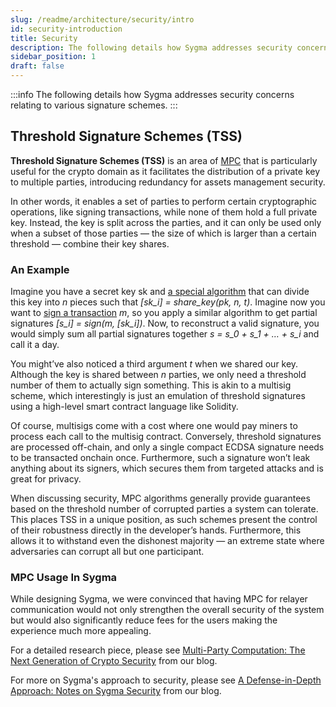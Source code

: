 ```yaml
---
slug: /readme/architecture/security/intro
id: security-introduction
title: Security
description: The following details how Sygma addresses security concerns relating to various signature schemes.
sidebar_position: 1
draft: false
---
```


:::info
  The following details how Sygma addresses security concerns relating to
  various signature schemes.
:::

## Threshold Signature Schemes (TSS)

**Threshold Signature Schemes (TSS)** is an area of [MPC](/docs/03-architecture/02-mpc.md) that is particularly useful for the crypto domain as it facilitates the distribution of a private key to multiple parties, introducing redundancy for assets management security.&#x20;

In other words, it enables a set of parties to perform certain cryptographic operations, like signing transactions, while none of them hold a full private key. Instead, the key is split across the parties, and it can only be used only when a subset of those parties — the size of which is larger than a certain threshold — combine their key shares.

### An Example

Imagine you have a secret key sk and [a special algorithm](02-keygen.md) that can divide this key into *n* pieces such that *[sk_i] = share_key(pk, n, t)*. Imagine now you want to [sign a transaction](03-signing.md) *m*, so you apply a similar algorithm to get partial signatures *[s_i] = sign(m, [sk_i])*. Now, to reconstruct a valid signature, you would simply sum all partial signatures together *s = s_0 + s_1 + … + s_i* and call it a day.

You might’ve also noticed a third argument *t* when we shared our key. Although the key is shared between *n* parties, we only need a threshold number of them to actually sign something. This is akin to a multisig scheme, which interestingly is just an emulation of threshold signatures using a high-level smart contract language like Solidity.

Of course, multisigs come with a cost where one would pay miners to process each call to the multisig contract. Conversely, threshold signatures are processed off-chain, and only a single compact ECDSA signature needs to be transacted onchain once. Furthermore, such a signature won’t leak anything about its signers, which secures them from targeted attacks and is great for privacy.

When discussing security, MPC algorithms generally provide guarantees based on the threshold number of corrupted parties a system can tolerate. This places TSS in a unique position, as such schemes present the control of their robustness directly in the developer’s hands. Furthermore, this allows it to withstand even the dishonest majority — an extreme state where adversaries can corrupt all but one participant.

### MPC Usage In Sygma

While designing Sygma, we were convinced that having MPC for relayer communication would not only strengthen the overall security of the system but would also significantly reduce fees for the users making the experience much more appealing.

For a detailed research piece, please see [Multi-Party Computation: The Next Generation of Crypto Security](https://blog.buildwithsygma.com/multi-party-computation/) from our blog.

For more on Sygma's approach to security, please see [A Defense-in-Depth Approach: Notes on Sygma Security](https://blog.buildwithsygma.com/sygma-security/) from our blog. 

